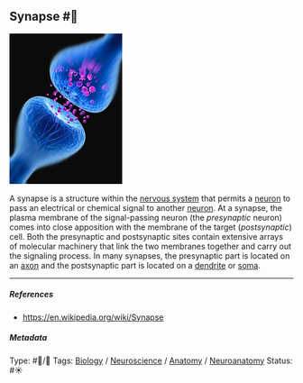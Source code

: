 ## Synapse  #🧠

![200](%E2%9A%99%EF%B8%8F%20Tools/%F0%9F%93%B8%20Images/43E3A1DF-7386-4CDA-AB42-F9462948734A.png)

A synapse is a structure within the [nervous system]() that permits a [neuron](Neuron.md) to pass an electrical or chemical signal to another [neuron](Neuron.md). At a synapse, the plasma membrane of the signal-passing neuron (the *presynaptic* neuron) comes into close apposition with the membrane of the target (*postsynaptic*) cell. Both the presynaptic and postsynaptic sites contain extensive arrays of molecular machinery that link the two membranes together and carry out the signaling process. In many synapses, the presynaptic part is located on an [axon](Axon.md) and the postsynaptic part is located on a [dendrite](Dendrite.md) or [soma]().

---

##### References

* https://en.wikipedia.org/wiki/Synapse

##### Metadata

Type: #🔵/🔵 
Tags: [Biology]() / [Neuroscience](Neuroscience.md) / [Anatomy]() / [Neuroanatomy](Neuroanatomy.md) 
Status: #☀️ 

